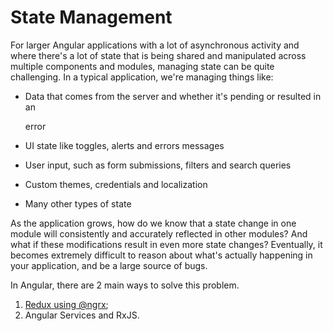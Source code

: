 # State Management

For larger Angular applications with a lot of asynchronous activity and where there's a lot of state that is being shared and manipulated across multiple components and modules, managing state can be quite challenging. In a typical application, we're managing things like:

* Data that comes from the server and whether it's pending or resulted in an 

  error

* UI state like toggles, alerts and errors messages
* User input, such as form submissions, filters and search queries
* Custom themes, credentials and localization
* Many other types of state

As the application grows, how do we know that a state change in one module will consistently and accurately reflected in other modules? And what if these modifications result in even more state changes? Eventually, it becomes extremely difficult to reason about what's actually happening in your application, and be a large source of bugs.

In Angular, there are 2 main ways to solve this problem.

1. [Redux using @ngrx](ngrx/);
2. Angular Services and RxJS.

